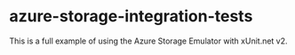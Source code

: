 # azure-storage-integration-tests

This is a full example of using the Azure Storage Emulator with xUnit.net v2.
